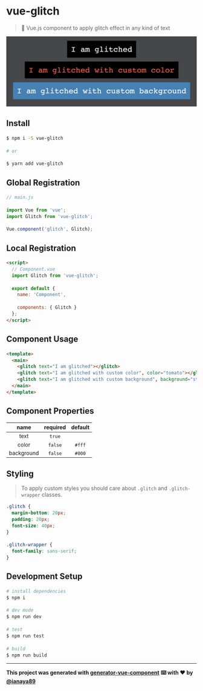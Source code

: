 # vue-glitch

> 👻 Vue.js component to apply glitch effect in any kind of text

![glitch preview](src/assets/preview.gif)


## Install

```bash
$ npm i -S vue-glitch

# or

$ yarn add vue-glitch
```

## Global Registration

```javascript
// main.js

import Vue from 'vue';
import Glitch from 'vue-glitch';

Vue.component('glitch', Glitch);
```

## Local Registration

```html
<script>
  // Component.vue
  import Glitch from 'vue-glitch';

  export default {
    name: 'Component',

    components: { Glitch }
  };
</script>
```

## Component Usage

```html
<template>
  <main>
    <glitch text="I am glitched"></glitch>
    <glitch text="I am glitched with custom color", color="tomato"></glitch>
    <glitch text="I am glitched with custom background", background="steelblue"></glitch>
  </main>
</template>
```

## Component Properties

| name | required | default |
| :---: | :---: | :---: |
| text | `true` |  |
| color | `false` | `#fff` |
| background | `false` | `#000` |


## Styling
> To apply custom styles you should care about `.glitch` and `.glitch-wrapper` classes.

```css
.glitch {
  margin-bottom: 20px;
  padding: 20px;
  font-size: 40px;
}

.glitch-wrapper {
  font-family: sans-serif;
}
```


## Development Setup

```bash
# install dependencies
$ npm i

# dev mode
$ npm run dev

# test
$ npm run test

# build
$ npm run build
```

---
**This project was generated with [generator-vue-component](https://github.com/ianaya89/generator-vue-component)**
**⌨️ with ❤️ by [@ianaya89](https://twitter.com/ianaya89)**
